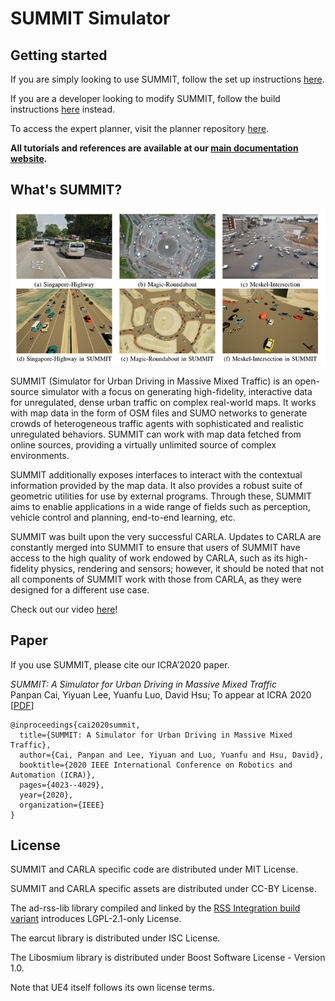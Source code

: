 SUMMIT Simulator
===============

Getting started
--------------

If you are simply looking to use SUMMIT, follow the set up instructions [here](https://adacompnus.github.io/summit-docs/getting_started/setting_up/).

If you are a developer looking to modify SUMMIT, follow the build instructions [here](https://adacompnus.github.io/summit-docs/getting_started/building/) instead.

To access the expert planner, visit the planner repository [here](https://github.com/AdaCompNUS/context-pomdp).

**All tutorials and references are available at our [main documentation website](https://adacompnus.github.io/summit-docs).**

What's SUMMIT?
--------------

![summit](docs/img/cover.png)

SUMMIT (Simulator for Urban Driving in Massive Mixed Traffic) is an open-source simulator with a focus on generating high-fidelity, interactive data for unregulated, dense urban traffic on complex real-world maps. It works with map data in the form of OSM files and SUMO networks to generate crowds of heterogeneous traffic agents with sophisticated and realistic unregulated behaviors. SUMMIT can work with map data fetched from online sources, providing a virtually unlimited source of complex environments.

SUMMIT additionally exposes interfaces to interact with the contextual information provided by the map data. It also provides a robust suite of geometric utilities for use by external programs. Through these, SUMMIT aims to enablie applications in a wide range of fields such as perception, vehicle control and planning, end-to-end learning, etc.

SUMMIT was built upon the very successful CARLA. Updates to CARLA are constantly merged into SUMMIT to ensure that users of SUMMIT have access to the high quality of work endowed by CARLA, such as its high-fidelity physics, rendering and sensors; however, it should be noted that not all components of SUMMIT work with those from CARLA, as they were designed for a different use case.

Check out our video [here](https://youtu.be/dNiR0z2dROg)!

Paper
-----

If you use SUMMIT, please cite our ICRA’2020 paper.

_SUMMIT: A Simulator for Urban Driving in Massive Mixed Traffic_<br>Panpan Cai, Yiyuan Lee,
Yuanfu Luo, David Hsu; To appear at ICRA 2020
[[PDF](https://arxiv.org/abs/1911.04074)]


```
@inproceedings{cai2020summit,
  title={SUMMIT: A Simulator for Urban Driving in Massive Mixed Traffic},
  author={Cai, Panpan and Lee, Yiyuan and Luo, Yuanfu and Hsu, David},
  booktitle={2020 IEEE International Conference on Robotics and Automation (ICRA)},
  pages={4023--4029},
  year={2020},
  organization={IEEE}
}
```

License
-------

SUMMIT and CARLA specific code are distributed under MIT License.

SUMMIT and CARLA specific assets are distributed under CC-BY License.

The ad-rss-lib library compiled and linked by the [RSS Integration build variant](Docs/rss_lib_integration.md) introduces LGPL-2.1-only License.

The earcut library is distributed under ISC License.

The Libosmium library is distributed under Boost Software License - Version 1.0.

Note that UE4 itself follows its own license terms.
